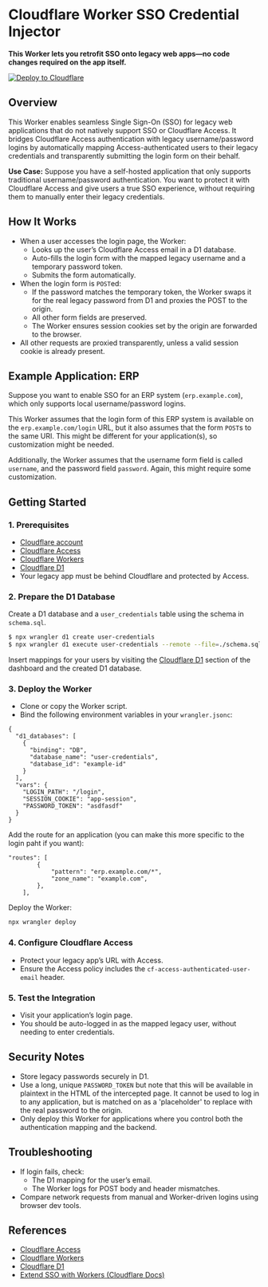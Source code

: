 # Cloudflare Worker SSO Credential Injector

**This Worker lets you retrofit SSO onto legacy web apps—no code changes required on the app itself.**

[![Deploy to Cloudflare](https://deploy.workers.cloudflare.com/button)](https://deploy.workers.cloudflare.com/?url=https%3A%2F%2Fgithub.com%2Fmichielappelman%2Fworkers-auto-login)

## Overview

This Worker enables seamless Single Sign-On (SSO) for legacy web applications that do not natively support SSO or Cloudflare Access. It bridges Cloudflare Access authentication with legacy username/password logins by automatically mapping Access-authenticated users to their legacy credentials and transparently submitting the login form on their behalf.

**Use Case:**
Suppose you have a self-hosted application that only supports traditional username/password authentication. You want to protect it with Cloudflare Access and give users a true SSO experience, without requiring them to manually enter their legacy credentials.

## How It Works

- When a user accesses the login page, the Worker:
  - Looks up the user’s Cloudflare Access email in a D1 database.
  - Auto-fills the login form with the mapped legacy username and a temporary password token.
  - Submits the form automatically.
- When the login form is `POST`ed:
  - If the password matches the temporary token, the Worker swaps it for the real legacy password from D1 and proxies the POST to the origin.
  - All other form fields are preserved.
  - The Worker ensures session cookies set by the origin are forwarded to the browser.
- All other requests are proxied transparently, unless a valid session cookie is already present.

## Example Application: ERP

Suppose you want to enable SSO for an ERP system (`erp.example.com`), which only supports local username/password logins.

This Worker assumes that the login form of this ERP system is available on the `erp.example.com/login` URL, but it also assumes that the form `POST`s to the same URI. This might be different for your application(s), so customization might be needed.

Additionally, the Worker assumes that the username form field is called `username`, and the password field `password`. Again, this might require some customization.

## Getting Started

### 1. Prerequisites

- [Cloudflare account](https://dash.cloudflare.com/)
- [Cloudflare Access](https://developers.cloudflare.com/cloudflare-one/)
- [Cloudflare Workers](https://developers.cloudflare.com/workers/)
- [Cloudflare D1](https://developers.cloudflare.com/d1/)
- Your legacy app must be behind Cloudflare and protected by Access.

### 2. Prepare the D1 Database

Create a D1 database and a `user_credentials` table using the schema in `schema.sql`.

```sh
$ npx wrangler d1 create user-credentials
$ npx wrangler d1 execute user-credentials --remote --file=./schema.sql
```

Insert mappings for your users by visiting the [Cloudflare D1](https://dash.cloudflare.com/?to=/:account/workers/d1) section of the dashboard and the created D1 database.

### 3. Deploy the Worker

- Clone or copy the Worker script.
- Bind the following environment variables in your `wrangler.jsonc`:

```jsonc
{
  "d1_databases": [
    {
      "binding": "DB",
      "database_name": "user-credentials",
      "database_id": "example-id"
    }
  ],
  "vars": {
    "LOGIN_PATH": "/login",
    "SESSION_COOKIE": "app-session",
    "PASSWORD_TOKEN": "asdfasdf"
  }
}
```

Add the route for an application (you can make this more specific to the login paht if you want):

```jsonc
"routes": [
		{
			"pattern": "erp.example.com/*",
			"zone_name": "example.com",
		},
	],
```

Deploy the Worker:

```sh
npx wrangler deploy
```

### 4. Configure Cloudflare Access

- Protect your legacy app’s URL with Access.
- Ensure the Access policy includes the ```cf-access-authenticated-user-email``` header.

### 5. Test the Integration

- Visit your application’s login page.
- You should be auto-logged in as the mapped legacy user, without needing to enter credentials.

## Security Notes

- Store legacy passwords securely in D1.
- Use a long, unique `PASSWORD_TOKEN` but note that this will be available in plaintext in the HTML of the intercepted page. It cannot be used to log in to any application, but is matched on as a 'placeholder' to replace with the real password to the origin.
- Only deploy this Worker for applications where you control both the authentication mapping and the backend.

## Troubleshooting

- If login fails, check:
  - The D1 mapping for the user’s email.
  - The Worker logs for POST body and header mismatches.
- Compare network requests from manual and Worker-driven logins using browser dev tools.

## References

- [Cloudflare Access](https://developers.cloudflare.com/cloudflare-one/)
- [Cloudflare Workers](https://developers.cloudflare.com/workers/)
- [Cloudflare D1](https://developers.cloudflare.com/d1/)
- [Extend SSO with Workers (Cloudflare Docs)](https://developers.cloudflare.com/cloudflare-one/tutorials/extend-sso-with-workers/)
